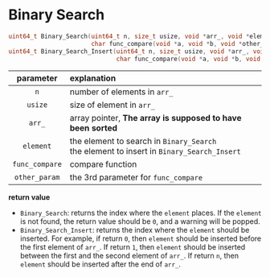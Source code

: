 Binary Search
===

```C
uint64_t Binary_Search(uint64_t n, size_t usize, void *arr_, void *element,
                       char func_compare(void *a, void *b, void *other_param), void *other_param);
uint64_t Binary_Search_Insert(uint64_t n, size_t usize, void *arr_, void *element,
                              char func_compare(void *a, void *b, void *other_param), void *other_param);
```

| parameter | explanation |
|:---------:|:----------- |
| `n` | number of elements in `arr_` |
| `usize` | size of element in `arr_` |
| `arr_` | array pointer, **The array is supposed to have been sorted** |
| `element` | the element to search in `Binary_Search`<br>the element to insert in `Binary_Search_Insert` |
| `func_compare` | compare function |
| `other_param` | the 3rd parameter for `func_compare` |

**return value**

* `Binary_Search`: returns the index where the `element` places. If the `element` is not found, the return value should be `0`, and a warning will be popped.
* `Binary_Search_Insert`: returns the index where the `element` should be inserted. For example, if return `0`, then `element` should be inserted before the first element of `arr_`. If return `1`, then `element` should be inserted between the first and the second element of `arr_`. If return `n`, then `element` should be inserted after the end of `arr_`.